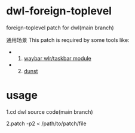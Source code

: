 # dwl-foreign-toplevel
foreign-toplevel patch for dwl(main branch)

通用场景
This patch is required by some tools like: 

- 1. [waybar wlr/taskbar module](https://github.com/Alexays/Waybar/wiki/Module:-Taskbar)
- 2. [dunst](https://github.com/dunst-project/dunst)

# usage

1.cd dwl source code(main branch)

2.patch -p2 <  /path/to/patch/file
